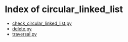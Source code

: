 # Index of circular_linked_list

* [check_circular_linked_list.py](./check_circular_linked_list.py)
* [delete.py](./delete.py)
* [traversal.py](./traversal.py)

